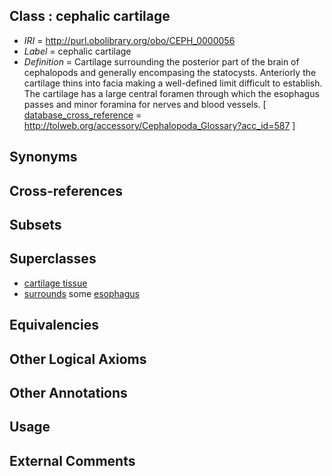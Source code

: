 
## Class : cephalic cartilage

 * *IRI* = http://purl.obolibrary.org/obo/CEPH_0000056
 * *Label* = cephalic cartilage
 * *Definition* = Cartilage surrounding the posterior part of the brain of cephalopods and generally encompasing the statocysts. Anteriorly the cartilage thins into facia making a well-defined limit difficult to establish. The cartilage has a large central foramen through which the esophagus passes and minor foramina for nerves and blood vessels. [ [database_cross_reference](../../ef/oboInOwl#hasDbXref.md) = http://tolweb.org/accessory/Cephalopoda_Glossary?acc_id=587 ]

## Synonyms


## Cross-references


## Subsets


## Superclasses

 * [cartilage tissue](../../UBERON/18/UBERON_0002418.md)
 * [surrounds](../../ds/ceph#surrounds.md) some [esophagus](../../UBERON/43/UBERON_0001043.md)

## Equivalencies


## Other Logical Axioms


## Other Annotations


## Usage


## External Comments

